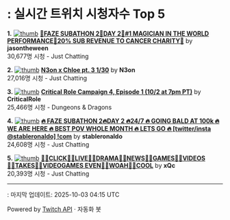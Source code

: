 # : 실시간 트위치 시청자수 Top 5

**1.** [![thumb](https://static-cdn.jtvnw.net/previews-ttv/live_user_jasontheween-320x180.jpg)](https://twitch.tv/jasontheween)
**[🔴FAZE SUBATHON 2🔴DAY 2🔴#1 MAGICIAN IN THE WORLD PERFORMANCE🔴20% SUB REVENUE TO CANCER CHARITY🔴](https://twitch.tv/jasontheween)** by **jasontheween**<br>30,677명 시청  - Just Chatting

**2.** [![thumb](https://static-cdn.jtvnw.net/previews-ttv/live_user_n3on-320x180.jpg)](https://twitch.tv/N3on)
**[N3on x Chloe pt. 3 1/30](https://twitch.tv/N3on)** by **N3on**<br>27,016명 시청  - Just Chatting

**3.** [![thumb](https://static-cdn.jtvnw.net/previews-ttv/live_user_criticalrole-320x180.jpg)](https://twitch.tv/CriticalRole)
**[Critical Role Campaign 4, Episode 1 (10/2 at 7pm PT)](https://twitch.tv/CriticalRole)** by **CriticalRole**<br>25,466명 시청  - Dungeons & Dragons

**4.** [![thumb](https://static-cdn.jtvnw.net/previews-ttv/live_user_stableronaldo-320x180.jpg)](https://twitch.tv/stableronaldo)
**[🔥 FAZE SUBATHON 2🔥DAY 2 🔥24/7 🔥 GOING BALD AT 100k 🔥 WE ARE HERE 🔥 BEST POV WHOLE MONTH 🔥 LETS GO 🔥  [twitter/insta @stableronaldo] !com](https://twitch.tv/stableronaldo)** by **stableronaldo**<br>24,608명 시청  - Just Chatting

**5.** [![thumb](https://static-cdn.jtvnw.net/previews-ttv/live_user_xqc-320x180.jpg)](https://twitch.tv/xQc)
**[🧞‍♂️CLICK🧞‍♂️LIVE🧞‍♂️DRAMA🧞‍♂️NEWS🧞‍♂️GAMES🧞‍♂️VIDEOS🧞‍♂️TAKES🧞‍♂️VIDEOGAMES EVEN🧞‍♂️WOAH🧞‍♂️COOL](https://twitch.tv/xQc)** by **xQc**<br>20,393명 시청  - Just Chatting


---
: 마지막 업데이트: 2025-10-03 04:15 UTC

Powered by [Twitch API](https://dev.twitch.tv/docs/api/reference) · 자동화 봇
